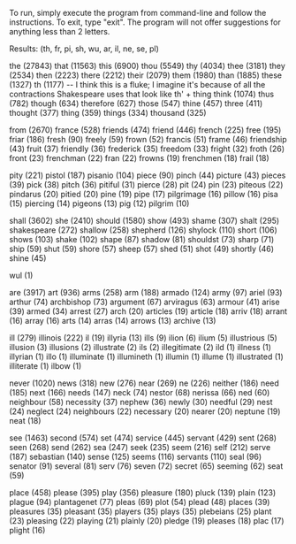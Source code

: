 To run, simply execute the program from command-line and follow the instructions. 
To exit, type "exit".
The program will not offer suggestions for anything less than 2 letters.

Results: (th, fr, pi, sh, wu, ar, il, ne, se, pl)

the (27843)
that (11563)
this (6900)
thou (5549)
thy (4034)
thee (3181)
they (2534)
then (2223)
there (2212)
their (2079)
them (1980)
than (1885)
these (1327)
th (1177) -- I think this is a fluke; I imagine it's because of all the contractions Shakespeare uses that look like th' + thing
think (1074)
thus (782)
though (634)
therefore (627)
those (547)
thine (457)
three (411)
thought (377)
thing (359)
things (334)
thousand (325)

from (2670)
france (528)
friends (474)
friend (446)
french (225)
free (195)
friar (186)
fresh (90)
freely (59)
frown (52)
francis (51)
frame (46)
friendship (43)
fruit (37)
friendly (36)
frederick (35)
freedom (33)
fright (32)
froth (26)
front (23)
frenchman (22)
fran (22)
frowns (19)
frenchmen (18)
frail (18)

pity (221)
pistol (187)
pisanio (104)
piece (90)
pinch (44)
picture (43)
pieces (39)
pick (38)
pitch (36)
pitiful (31)
pierce (28)
pit (24)
pin (23)
piteous (22)
pindarus (20)
pitied (20)
pine (19)
pipe (17)
pilgrimage (16)
pillow (16)
pisa (15)
piercing (14)
pigeons (13)
pig (12)
pilgrim (10)

shall (3602)
she (2410)
should (1580)
show (493)
shame (307)
shalt (295)
shakespeare (272)
shallow (258)
shepherd (126)
shylock (110)
short (106)
shows (103)
shake (102)
shape (87)
shadow (81)
shouldst (73)
sharp (71)
ship (59)
shut (59)
shore (57)
sheep (57)
shed (51)
shot (49)
shortly (46)
shine (45)

wul (1)

are (3917)
art (936)
arms (258)
arm (188)
armado (124)
army (97)
ariel (93)
arthur (74)
archbishop (73)
argument (67)
arviragus (63)
armour (41)
arise (39)
armed (34)
arrest (27)
arch (20)
articles (19)
article (18)
arriv (18)
arrant (16)
array (16)
arts (14)
arras (14)
arrows (13)
archive (13)

ill (279)
illinois (222)
il (19)
illyria (13)
ills (9)
ilion (6)
ilium (5)
illustrious (5)
illusion (3)
illusions (2)
illustrate (2)
ils (2)
illegitimate (2)
ild (1)
illness (1)
illyrian (1)
illo (1)
illuminate (1)
illumineth (1)
illumin (1)
illume (1)
illustrated (1)
illiterate (1)
ilbow (1)

never (1020)
news (318)
new (276)
near (269)
ne (226)
neither (186)
need (185)
next (166)
needs (147)
neck (74)
nestor (68)
nerissa (66)
ned (60)
neighbour (58)
necessity (37)
nephew (36)
newly (30)
needful (29)
nest (24)
neglect (24)
neighbours (22)
necessary (20)
nearer (20)
neptune (19)
neat (18)

see (1463)
second (574)
set (474)
service (445)
servant (429)
sent (268)
seen (268)
send (262)
sea (247)
seek (235)
seem (216)
self (212)
serve (187)
sebastian (140)
sense (125)
seems (116)
servants (110)
seal (96)
senator (91)
several (81)
serv (76)
seven (72)
secret (65)
seeming (62)
seat (59)

place (458)
please (395)
play (356)
pleasure (180)
pluck (139)
plain (123)
plague (94)
plantagenet (77)
pleas (69)
plot (54)
plead (48)
places (39)
pleasures (35)
pleasant (35)
players (35)
plays (35)
plebeians (25)
plant (23)
pleasing (22)
playing (21)
plainly (20)
pledge (19)
pleases (18)
plac (17)
plight (16)